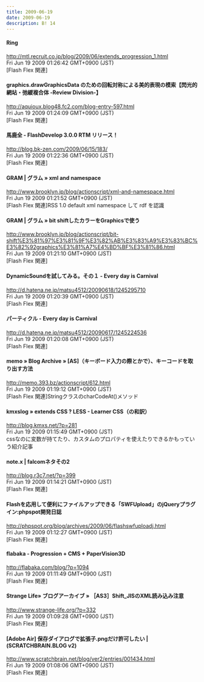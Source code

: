 ```yaml
---
title: 2009-06-19
date: 2009-06-19
description: B! 14
---
```


#### Ring
http://mtl.recruit.co.jp/blog/2009/06/extends_progression_1.html<br>
Fri Jun 19 2009 01:26:42 GMT+0900 (JST)<br>
[Flash Flex 関連]


#### graphics.drawGraphicsData のための回転対称による美的表現の模索【閃光的網站・弛緩複合体 -Review Division-】
http://aquioux.blog48.fc2.com/blog-entry-597.html<br>
Fri Jun 19 2009 01:24:09 GMT+0900 (JST)<br>
[Flash Flex 関連]


#### 馬鹿全 - FlashDevelop 3.0.0 RTM リリース！
http://blog.bk-zen.com/2009/06/15/183/<br>
Fri Jun 19 2009 01:22:36 GMT+0900 (JST)<br>
[Flash Flex 関連]


#### GRAM | グラム » xml and namespace
http://www.brooklyn.jp/blog/actionscript/xml-and-namespace.html<br>
Fri Jun 19 2009 01:21:52 GMT+0900 (JST)<br>
[Flash Flex 関連]RSS 1.0 default xml namespace して rdf を認識


#### GRAM | グラム » bit shiftしたカラーをGraphicsで使う
http://www.brooklyn.jp/blog/actionscript/bit-shift%E3%81%97%E3%81%9F%E3%82%AB%E3%83%A9%E3%83%BC%E3%82%92graphics%E3%81%A7%E4%BD%BF%E3%81%86.html<br>
Fri Jun 19 2009 01:21:10 GMT+0900 (JST)<br>
[Flash Flex 関連]


#### DynamicSoundを試してみる。その１ - Every day is Carnival
http://d.hatena.ne.jp/matsu4512/20090618/1245295710<br>
Fri Jun 19 2009 01:20:39 GMT+0900 (JST)<br>
[Flash Flex 関連]


#### パーティクル - Every day is Carnival
http://d.hatena.ne.jp/matsu4512/20090617/1245224536<br>
Fri Jun 19 2009 01:20:08 GMT+0900 (JST)<br>
[Flash Flex 関連]


#### memo  » Blog Archive   » [AS]（キーボード入力の際とかで）、キーコードを取り出す方法
http://memo.393.bz/actionscript/612.html<br>
Fri Jun 19 2009 01:19:12 GMT+0900 (JST)<br>
[Flash Flex 関連]StringクラスのcharCodeAt()メソッド


#### kmxslog » extends CSS ? LESS - Learner CSS（の和訳）
http://blog.kmxs.net/?p=281<br>
Fri Jun 19 2009 01:15:49 GMT+0900 (JST)<br>
cssなのに変数が持てたり、カスタムのプロパティを使えたりできるかもっていう紹介記事


#### note.x  |    falcomネタその2
http://blog.r3c7.net/?p=399<br>
Fri Jun 19 2009 01:14:21 GMT+0900 (JST)<br>
[Flash Flex 関連]


#### Flashを応用して便利にファイルアップできる「SWFUpload」のjQueryプラグイン:phpspot開発日誌
http://phpspot.org/blog/archives/2009/06/flashswfuploadj.html<br>
Fri Jun 19 2009 01:12:27 GMT+0900 (JST)<br>
[Flash Flex 関連]


#### flabaka - Progression + CMS + PaperVision3D
http://flabaka.com/blog/?p=1094<br>
Fri Jun 19 2009 01:11:49 GMT+0900 (JST)<br>
[Flash Flex 関連]


#### Strange Life» ブログアーカイブ » ［AS3］Shift_JISのXML読み込み注意
http://www.strange-life.org/?p=332<br>
Fri Jun 19 2009 01:09:28 GMT+0900 (JST)<br>
[Flash Flex 関連]


#### [Adobe Air] 保存ダイアログで拡張子.pngだけ許可したい | (SCRATCHBRAIN.BLOG v2)
http://www.scratchbrain.net/blog/ver2/entries/001434.html<br>
Fri Jun 19 2009 01:08:06 GMT+0900 (JST)<br>
[Flash Flex 関連]


